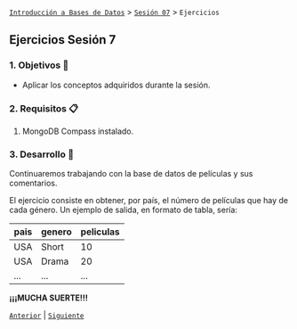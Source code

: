 [`Introducción a Bases de Datos`](../README.md) > [`Sesión 07`](README.md) > `Ejercicios`
    
## Ejercicios Sesión 7

### 1. Objetivos :dart: 

- Aplicar los conceptos adquiridos durante la sesión.

### 2. Requisitos :clipboard:

1. MongoDB Compass instalado.

### 3. Desarrollo :rocket:

Continuaremos trabajando con la base de datos de películas y sus comentarios.

El ejercicio consiste en obtener, por país, el número de películas que hay de cada género. Un ejemplo de salida, en formato de tabla, sería:

| pais | genero | peliculas |
| ---- | ------ | --------- |
| USA  | Short  | 10        |
| USA  | Drama  | 20        |
| ...  | ...    | ...       |

**¡¡¡MUCHA SUERTE!!!**

[`Anterior`](Reto-03.md) | [`Siguiente`](../Sesion-08/README.md)